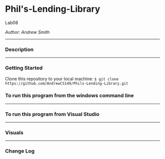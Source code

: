 # Phil's-Lending-Library

Lab08

*Author: Andrew Smith*

---

### Description


---

### Getting Started

Clone this repository to your local machine:
`$ git clone https://github.com/AndrewCS149/Phils-Lending-Library.git`

### To run this program from the windows command line

---

### To run this program from Visual Studio


---

### Visuals

---

### Change Log
